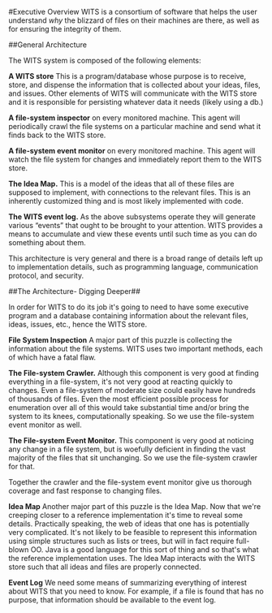 #Executive Overview
WITS is a consortium of software that helps the user understand *why* the blizzard of files on their machines are there, as well as for ensuring the integrity of them.

##General Architecture

The WITS system is composed of the following elements:

**A WITS store**  This is a program/database whose purpose is to receive, store, and dispense the information that is collected about your ideas, files, and issues.  Other elements of WITS will communicate with the WITS store and it is responsible for persisting whatever data it needs (likely using a db.)

**A file-system inspector** on every monitored machine.  This agent will periodically crawl the file systems on a particular machine and send what it finds back to the WITS store.

**A file-system event monitor** on every monitored machine.  This agent will watch the file system for changes and immediately report them to the WITS store.

**The Idea Map.** This is a model of the ideas that all of these files are supposed to implement, with connections to the relevant files.  This is an inherently customized thing and is most likely implemented with code.

**The WITS event log.** As the above subsystems operate they will generate various “events” that ought to be brought to your attention.  WITS provides a means to accumulate and view these events until such time as you can do something about them.

This architecture is very general and there is a broad range of details left up to implementation details, such as programming language, communication protocol, and security.

##The Architecture- Digging Deeper##

In order for WITS to do its job it's going to need to have some executive program and a database containing information about the relevant files, ideas, issues, etc., hence the WITS store.

**File System Inspection**
A major part of this puzzle is collecting the information about the file systems.  WITS uses two important methods, each of which have a fatal flaw.

**The File-system Crawler.**   Although this component is very good at finding everything in a file-system, it's not very good at reacting quickly to changes.  Even a file-system of moderate size could easily have hundreds of thousands of files.  Even the most efficient possible process for enumeration over all of this would take substantial time and/or bring the system to its knees, computationally speaking.  So we use the file-system event monitor as well.

**The File-system Event Monitor.**  This component is very good at noticing any change in a file system, but is woefully deficient in finding the vast majority of the files that sit unchanging.  So we use the file-system crawler for that.

Together the crawler and the file-system event monitor give us thorough coverage and fast response to changing files.

**Idea Map**
Another major part of this puzzle is the Idea Map.  Now that we're creeping closer to a reference implementation it's time to reveal some details.  Practically speaking, the web of ideas that one has is potentially very complicated.  It's not likely to be feasible to represent this information using simple structures such as lists or trees, but will in fact require full-blown OO.  Java is a good language for this sort of thing and so that's what the reference implementation uses.  The Idea Map interacts with the WITS store such that all ideas and files are properly connected.  

**Event Log**
We need some means of summarizing everything of interest about WITS that you need to know.  For example, if a file is found that has no purpose, that information should be available to the event log.    
